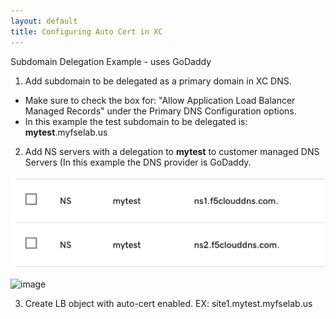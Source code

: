 ```yaml
---
layout: default
title: Configuring Auto Cert in XC
---
```


Subdomain Delegation Example - uses GoDaddy
1. Add subdomain to be delegated as a primary domain in XC DNS.
* Make sure to check the box for: "Allow Application Load Balancer Managed Records" under the Primary DNS Configuration options.
* In this example the test subdomain to be delegated is: **mytest**.myfselab.us

2. Add NS servers with a delegation to **mytest** to customer managed DNS Servers (In this example the DNS provider is GoDaddy.

![Image Description](./images/ns.png)


<img width="550" alt="image" src="https://github.com/user-attachments/assets/b6a6aa3b-1798-410a-88eb-e674abb57f9b">

3. Create LB object with auto-cert enabled. EX: site1.mytest.myfselab.us


